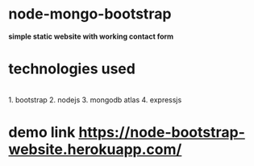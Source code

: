 # node-mongo-bootstrap
**simple static website with working contact form**<br>
  # technologies used
  <br>
  1. bootstrap
  2. nodejs
  3. mongodb atlas
  4. expressjs <br>
  
 # demo link  https://node-bootstrap-website.herokuapp.com/
